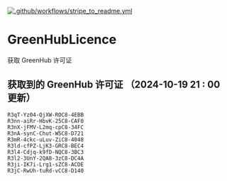 [![.github/workflows/stripe_to_readme.yml](https://github.com/zjx-kimi/GreenHubLicence/actions/workflows/stripe_to_readme.yml/badge.svg)](https://github.com/zjx-kimi/GreenHubLicence/actions/workflows/stripe_to_readme.yml)
# GreenHubLicence
获取 GreenHub 许可证
## 获取到的 GreenHub 许可证 （2024-10-19 21 : 00 更新）
```
R3qT-Yz04-QjXW-ROC8-4EBB
R3nn-aiRr-HbvK-25C8-CAF0
R3nX-jFMV-L2mq-cpC8-34FC
R3nA-synC-Chut-W5C8-D721
R3mR-4ckc-uLuv-ZiC8-4048
R3ld-cfPZ-LjK3-GRC8-BEC4
R3l4-Cdjq-k9fD-NQC8-3BC3
R3l2-3UnY-2QA8-3zC8-DC4A
R3ji-IK7i-Lrg1-sZC8-ACDE
R3jC-RwUh-tuRd-vCC8-D140
```
